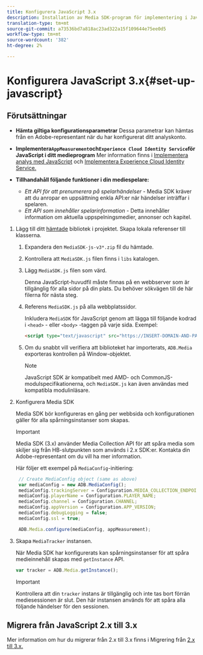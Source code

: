 ```yaml
---
title: Konfigurera JavaScript 3.x
description: Installation av Media SDK-program för implementering i JavaScript 3.x.
translation-type: tm+mt
source-git-commit: a73536bd7a818ac23ad322a15f109644e75ee0d5
workflow-type: tm+mt
source-wordcount: '382'
ht-degree: 2%

---
```



# Konfigurera JavaScript 3.x{#set-up-javascript}

## Förutsättningar

* **Hämta giltiga konfigurationsparametrar** Dessa parametrar kan hämtas från en Adobe-representant när du har konfigurerat ditt analyskonto.
* **Implementera`AppMeasurement`och`Experience Cloud Identity Service`för JavaScript i ditt medieprogram** Mer information finns i [Implementera analys med JavaScript](https://docs.adobe.com/content/help/en/analytics/implementation/js/overview.html) och [Implementera Experience Cloud Identity Service.](https://docs.adobe.com/content/help/en/id-service/using/implementation/setup-analytics.html)

* **Tillhandahåll följande funktioner i din mediespelare:**

   * *Ett API för att prenumerera på spelarhändelser* - Media SDK kräver att du anropar en uppsättning enkla API:er när händelser inträffar i spelaren.
   * *Ett API som innehåller spelarinformation* - Detta innehåller information om aktuella uppspelningsmedier, annonser och kapitel.

1. Lägg till ditt [hämtade](/help/sdk-implement/download-sdks.md#download-3x-sdks) bibliotek i projektet. Skapa lokala referenser till klasserna.

   1. Expandera den `MediaSDK-js-v3*.zip` fil du hämtade.
   1. Kontrollera att `MediaSDK.js` filen finns i `libs` katalogen.

   1. Lägg `MediaSDK.js` filen som värd.

      Denna JavaScript-huvudfil måste finnas på en webbserver som är tillgänglig för alla sidor på din plats. Du behöver sökvägen till de här filerna för nästa steg.

   1. Referens `MediaSDK.js` på alla webbplatssidor.

      Inkludera `MediaSDK` för JavaScript genom att lägga till följande kodrad i `<head>` - eller `<body>` -taggen på varje sida. Exempel:

      ```html
      <script type="text/javascript" src="https://INSERT-DOMAIN-AND-PATH-TO-CODE-HERE/MediaSDK.js"></script>
      ```

   1. Om du snabbt vill verifiera att biblioteket har importerats, `ADB.Media` exporteras kontrollen på Window-objektet.

      >[!NOTE]
      >
      >JavaScript SDK är kompatibelt med AMD- och CommonJS-modulspecifikationerna, och `MediaSDK.js` kan även användas med kompatibla modulinläsare.

1. Konfigurera Media SDK

   Media SDK bör konfigureras en gång per webbsida och konfigurationen gäller för alla spårningsinstanser som skapas.

   >[!IMPORTANT]
   >
   > Media SDK (3.x) använder Media Collection API för att spåra media som skiljer sig från HB-slutpunkten som används i 2.x SDK:er. Kontakta din Adobe-representant om du vill ha mer information.

   Här följer ett exempel på `MediaConfig`-initiering:

   ```js
    // Create MediaConfig object (same as above)
    var mediaConfig = new ADB.MediaConfig();
    mediaConfig.trackingServer = Configuration.MEDIA_COLLECTION_ENDPOINT;
    mediaConfig.playerName = Configuration.PLAYER_NAME;
    mediaConfig.channel = Configuration.CHANNEL;
    mediaConfig.appVersion = Configuration.APP_VERSION;
    mediaConfig.debugLogging = false;
    mediaConfig.ssl = true;
   
    ADB.Media.configure(mediaConfig, appMeasurement);
   
1. Skapa `MediaTracker` instansen.

   När Media SDK har konfigurerats kan spårningsinstanser för att spåra medieinnehåll skapas med `getInstance` API.

   ```js
   var tracker = ADB.Media.getInstance();
   ```

   >[!IMPORTANT]
   >
   >Kontrollera att din `tracker` instans är tillgänglig och inte tas bort förrän mediesessionen är slut. Den här instansen används för att spåra alla följande händelser för den sessionen.

## Migrera från JavaScript 2.x till 3.x

Mer information om hur du migrerar från 2.x till 3.x finns i Migrering från [2.x till 3.x.](https://adobe-marketing-cloud.github.io/media-sdks/reference/javascript_3x/MigrationGuide.html)

